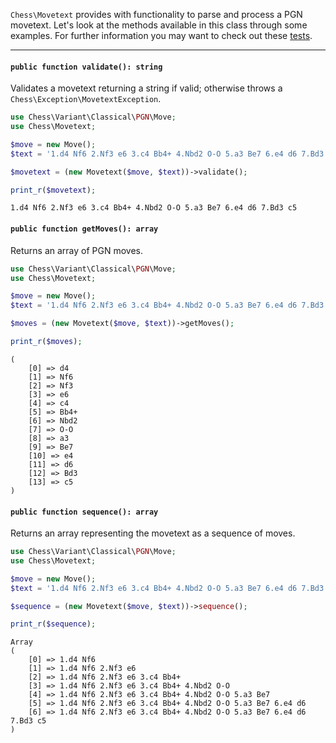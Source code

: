 `Chess\Movetext` provides with functionality to parse and process a PGN movetext. Let's look at the methods available in this class through some examples. For further information you may want to check out these [tests](https://github.com/chesslablab/php-chess/blob/master/tests/unit/MovetextTest.php).

---

#### `public function validate(): string`

Validates a movetext returning a string if valid; otherwise  throws a `Chess\Exception\MovetextException`.

```php
use Chess\Variant\Classical\PGN\Move;
use Chess\Movetext;

$move = new Move();
$text = '1.d4 Nf6 2.Nf3 e6 3.c4 Bb4+ 4.Nbd2 O-O 5.a3 Be7 6.e4 d6 7.Bd3 c5';

$movetext = (new Movetext($move, $text))->validate();

print_r($movetext);
```
```text
1.d4 Nf6 2.Nf3 e6 3.c4 Bb4+ 4.Nbd2 O-O 5.a3 Be7 6.e4 d6 7.Bd3 c5
```

#### `public function getMoves(): array`

Returns an array of PGN moves.

```php
use Chess\Variant\Classical\PGN\Move;
use Chess\Movetext;

$move = new Move();
$text = '1.d4 Nf6 2.Nf3 e6 3.c4 Bb4+ 4.Nbd2 O-O 5.a3 Be7 6.e4 d6 7.Bd3 c5';

$moves = (new Movetext($move, $text))->getMoves();

print_r($moves);
```
```
(
    [0] => d4
    [1] => Nf6
    [2] => Nf3
    [3] => e6
    [4] => c4
    [5] => Bb4+
    [6] => Nbd2
    [7] => O-O
    [8] => a3
    [9] => Be7
    [10] => e4
    [11] => d6
    [12] => Bd3
    [13] => c5
)
```

#### `public function sequence(): array`

Returns an array representing the movetext as a sequence of moves.

```php
use Chess\Variant\Classical\PGN\Move;
use Chess\Movetext;

$move = new Move();
$text = '1.d4 Nf6 2.Nf3 e6 3.c4 Bb4+ 4.Nbd2 O-O 5.a3 Be7 6.e4 d6 7.Bd3 c5';

$sequence = (new Movetext($move, $text))->sequence();

print_r($sequence);
```
```
Array
(
    [0] => 1.d4 Nf6
    [1] => 1.d4 Nf6 2.Nf3 e6
    [2] => 1.d4 Nf6 2.Nf3 e6 3.c4 Bb4+
    [3] => 1.d4 Nf6 2.Nf3 e6 3.c4 Bb4+ 4.Nbd2 O-O
    [4] => 1.d4 Nf6 2.Nf3 e6 3.c4 Bb4+ 4.Nbd2 O-O 5.a3 Be7
    [5] => 1.d4 Nf6 2.Nf3 e6 3.c4 Bb4+ 4.Nbd2 O-O 5.a3 Be7 6.e4 d6
    [6] => 1.d4 Nf6 2.Nf3 e6 3.c4 Bb4+ 4.Nbd2 O-O 5.a3 Be7 6.e4 d6 7.Bd3 c5
)
```
